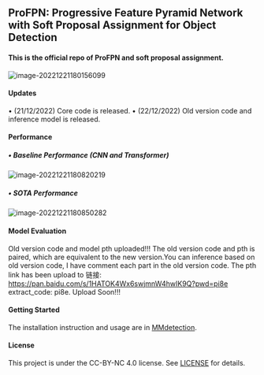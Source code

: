 ## ProFPN: Progressive Feature Pyramid Network with Soft Proposal Assignment for Object Detection

#### This is the official repo of ProFPN and soft proposal assignment.

![image-20221221180156099](https://user-images.githubusercontent.com/37873318/208881184-0cad72b6-4d46-4ccb-935a-fe3b183f0f6b.png)


#### Updates

$\bullet$ (21/12/2022) Core code is released.
$\bullet$ (22/12/2022) Old version code and inference model is released.
#### Performance

##### $\bullet$ Baseline Performance (CNN and Transformer)

![image-20221221180820219](https://user-images.githubusercontent.com/37873318/208881234-e41f547e-b52a-4a8d-bb3c-49d40f86d97e.png)
##### $\bullet$ SOTA Performance



![image-20221221180850282](https://user-images.githubusercontent.com/37873318/208881275-f30c22a8-c9d4-4f63-a098-4b8f6ef6edb0.png)
#### Model Evaluation

Old version code and model pth uploaded!!! The old version code and pth is paired, which are equivalent to the new version.You can inference based on old version code, I have comment each part in the old version code. The pth link has been upload to 链接: https://pan.baidu.com/s/1HATOK4Wx6swjmnW4hwIK9Q?pwd=pi8e extract_code: pi8e.
Upload Soon!!!

#### Getting Started

The installation instruction and usage are in [MMdetection](https://github.com/open-mmlab/mmdetection/blob/master/docs/en/get_started.md).

#### License

This project is under the CC-BY-NC 4.0 license. See [LICENSE](https://github.com/GingerCohle/ProFPN/blob/main/LICENSE.md) for details.
